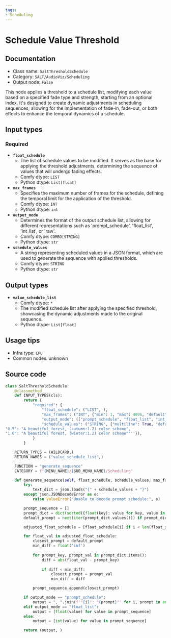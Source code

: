 ```yaml
---
tags:
- Scheduling
---
```


# Schedule Value Threshold
## Documentation
- Class name: `SaltThresholdSchedule`
- Category: `SALT/AudioViz/Scheduling`
- Output node: `False`

This node applies a threshold to a schedule list, modifying each value based on a specified fade type and strength, starting from an optional index. It's designed to create dynamic adjustments in scheduling sequences, allowing for the implementation of fade-in, fade-out, or both effects to enhance the temporal dynamics of a schedule.
## Input types
### Required
- **`float_schedule`**
    - The list of schedule values to be modified. It serves as the base for applying the threshold adjustments, determining the sequence of values that will undergo fading effects.
    - Comfy dtype: `LIST`
    - Python dtype: `List[float]`
- **`max_frames`**
    - Specifies the maximum number of frames for the schedule, defining the temporal limit for the application of the threshold.
    - Comfy dtype: `INT`
    - Python dtype: `int`
- **`output_mode`**
    - Determines the format of the output schedule list, allowing for different representations such as 'prompt_schedule', 'float_list', 'int_list', or 'raw'.
    - Comfy dtype: `COMBO[STRING]`
    - Python dtype: `str`
- **`schedule_values`**
    - A string representing scheduled values in a JSON format, which are used to generate the sequence with applied thresholds.
    - Comfy dtype: `STRING`
    - Python dtype: `str`
## Output types
- **`value_schedule_list`**
    - Comfy dtype: `*`
    - The modified schedule list after applying the specified threshold, showcasing the dynamic adjustments made to the original sequence.
    - Python dtype: `List[float]`
## Usage tips
- Infra type: `CPU`
- Common nodes: unknown


## Source code
```python
class SaltThresholdSchedule:
    @classmethod
    def INPUT_TYPES(cls):
        return {
            "required": {
                "float_schedule": ("LIST", ),
                "max_frames": ("INT", {"min": 1, "max": 4096, "default": 16}),
                "output_mode": (["prompt_schedule", "float_list", "int_list", "raw"],),
                "schedule_values": ("STRING", {"multiline": True, "default": '''"0.0": "A beautiful forest, (green:1.2) color scheme",
"0.5": "A beautiful forest, (autumn:1.2) color scheme",
"1.0": "A beautiful forest, (winter:1.2) color scheme"'''}),
            }
        }

    RETURN_TYPES = (WILDCARD,)
    RETURN_NAMES = ("value_schedule_list",)

    FUNCTION = "generate_sequence"
    CATEGORY = f"{MENU_NAME}/{SUB_MENU_NAME}/Scheduling"

    def generate_sequence(self, float_schedule, schedule_values, max_frames, output_mode):
        try:
            text_dict = json.loads("{" + schedule_values + "}")
        except json.JSONDecodeError as e:
            raise ValueError("Unable to decode prompt schedule:", e)

        prompt_sequence = []
        prompt_dict = dict(sorted({float(key): value for key, value in text_dict.items()}.items(), key=lambda x: x[0]))
        default_prompt = next(iter(prompt_dict.values())) if prompt_dict else None

        adjusted_float_schedule = [float_schedule[i] if i < len(float_schedule) else 0 for i in range(max_frames)]

        for float_val in adjusted_float_schedule:
            closest_prompt = default_prompt
            min_diff = float('inf')
            
            for prompt_key, prompt_val in prompt_dict.items():
                diff = abs(float_val - prompt_key)
                
                if diff < min_diff:
                    closest_prompt = prompt_val
                    min_diff = diff

            prompt_sequence.append(closest_prompt)

        if output_mode == "prompt_schedule":
            output = ", ".join(f'"{i}": "{prompt}"' for i, prompt in enumerate(prompt_sequence))
        elif output_mode == "float_list":
            output = [float(value) for value in prompt_sequence]
        else:
            output = [int(value) for value in prompt_sequence]

        return (output, )  

```
